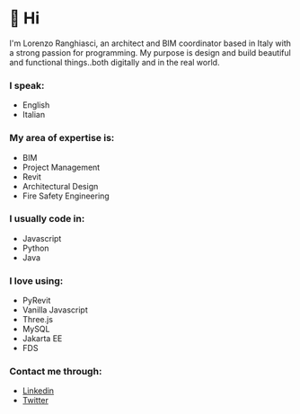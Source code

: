 # 👋 Hi

I'm Lorenzo Ranghiasci, an architect and BIM coordinator based in Italy with a strong passion for programming. My purpose is design and build beautiful and functional things..both digitally and in the real world.

### I speak:
- English
- Italian

### My area of expertise is:
- BIM
- Project Management
- Revit
- Architectural Design
- Fire Safety Engineering

### I usually code in:
- Javascript
- Python
- Java

### I love using:
- PyRevit
- Vanilla Javascript
- Three.js
- MySQL
- Jakarta EE
- FDS

### Contact me through:
- [Linkedin](https://www.linkedin.com/in/lorenzo-ranghiasci-859a36111/)
- [Twitter](https://twitter.com/Zioscuro)
